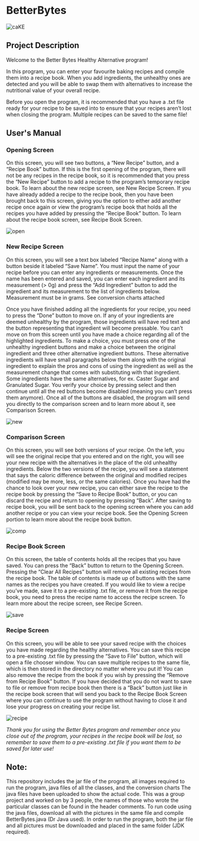 # BetterBytes
 ![caKE](https://user-images.githubusercontent.com/77518767/118384651-c2745f00-b5d5-11eb-867f-9375fbfe3ca7.png)

## Project Description
Welcome to the Better Bytes Healthy Alternative program!

In this program, you can enter your favourite baking recipes and compile them into a recipe book. When you add ingredients, the unhealthy ones are detected and you will be able to swap them with alternatives to increase the nutritional value of your overall recipe.

Before you open the program, it is recommended that you have a .txt file ready for your recipe to be saved into to ensure that your recipes aren’t lost when closing the program. Multiple recipes can be saved to the same file!


## User's Manual

### Opening Screen
On this screen, you will see two buttons, a “New Recipe” button, and a “Recipe Book” button. If this is the first opening of the program, there will not be any recipes in the recipe book, so it is recommended that you press the “New Recipe” button to add a recipe to the program’s temporary recipe book. To learn about the new recipe screen, see New Recipe Screen. If you have already added a recipe to the recipe book, then you have been brought back to this screen, giving you the option to either add another recipe once again or view the program’s recipe book that holds all the recipes you have added by pressing the “Recipe Book” button. To learn about the recipe book screen, see Recipe Book Screen.

 ![open](https://user-images.githubusercontent.com/77518767/118384704-521a0d80-b5d6-11eb-90b8-b37a8b251c82.png)

### New Recipe Screen
On this screen, you will see a text box labeled “Recipe Name”  along with a button beside it labeled “Save Name”. You must input the name of your recipe before you can enter any ingredients or measurements. Once the name has been entered and saved, you can enter each ingredient and its measurement (> 0g) and press the “Add Ingredient” button to add the ingredient and its measurement to the list of ingredients below.
Measurement must be in grams. See conversion charts attached

Once you have finished adding all the ingredients for your recipe, you need to press the “Done” button to move on. If any of your ingredients are deemed unhealthy by the program, those ingredients will have red text and the button representing that ingredient will become pressable. You can’t move on from this screen until you have made a choice regarding all of the highlighted ingredients. To make a choice, you must press one of the unhealthy ingredient buttons and make a choice between the original ingredient and three other alternative ingredient buttons. These alternative ingredients will have small paragraphs below them along with the original ingredient to explain the pros and cons of using the ingredient as well as the measurement change that comes with substituting with that ingredient. Some ingredients have the same alternatives, for ex. Caster Sugar and Granulated Sugar. You verify your choice by pressing select and then continue until all the red buttons become disabled (meaning you can’t press them anymore). Once all of the buttons are disabled, the program will send you directly to the comparison screen and to learn more about it, see Comparison Screen.

 ![new](https://user-images.githubusercontent.com/77518767/118384719-7f66bb80-b5d6-11eb-8810-66467a96f8ae.png)

### Comparison Screen
On this screen, you will see both versions of your recipe. On the left, you will see the original recipe that you entered and on the right, you will see your new recipe with the alternatives in the place of the old unhealthy ingredients. Below the two versions of the recipe, you will see a statement that says the caloric difference between the original and modified recipes (modified may be more, less, or the same calories). Once you have had the chance to look over your new recipe, you can either save the recipe to the recipe book by pressing the “Save to Recipe Book” button, or you can discard the recipe and return to opening by pressing “Back”. After saving to recipe book, you will be sent back to the opening screen where you can add another recipe or you can view your recipe book. See the Opening Screen portion to learn more about the recipe book button.

 ![comp](https://user-images.githubusercontent.com/77518767/118384732-93122200-b5d6-11eb-9c2c-5a89d5ce7083.png)

### Recipe Book Screen
On this screen, the table of contents holds all the recipes that you have saved. You can press the “Back” button to return to the Opening Screen. Pressing the “Clear All Recipes” button will remove all existing recipes from the recipe book. The table of contents is made up of buttons with the same names as the recipes you have created. If you would like to view a recipe you’ve made, save it to a pre-existing .txt file, or remove it from the recipe book, you need to press the recipe name to access the recipe screen. To learn more about the recipe screen, see Recipe Screen.

 ![save](https://user-images.githubusercontent.com/77518767/118384757-c0f76680-b5d6-11eb-8dd8-a5bdcc43bca4.png)

### Recipe Screen
On this screen, you will be able to see your saved recipe with the choices you have made regarding the healthy alternatives. You can save this recipe to a pre-existing .txt file by pressing the “Save to File” button, which will open a file chooser window. You can save multiple recipes to the same file, which is then stored in the directory no matter where you put it! You can also remove the recipe from the book if you wish by pressing the “Remove from Recipe Book” button. If you have decided that you do not want to save to file or remove from recipe book then there is a “Back” button just like in the recipe book screen that will send you back to the Recipe Book Screen where you can continue to use the program without having to close it and lose your progress on creating your recipe list.

 ![recipe](https://user-images.githubusercontent.com/77518767/118384776-dff5f880-b5d6-11eb-9281-bb1a4dd67b17.png)

*Thank you for using the Better Bytes program and remember once you close out of the program, your recipes in the recipe book will be lost, so remember to save them to a pre-existing .txt file if you want them to be saved for later use!*



## Note:
This repository includes the jar file of the program, all images required to run the program, java files of all the classes, and the conversion charts
The java files have been uploaded to show the actual code. This was a group project and worked on by 3 people, the names of those who wrote the particular classes can be found in the header comments. To run code using the java files, download all with the pictures in the same file and compile BetterBytes.java (Dr Java used).
In order to run the program, both the jar file and all pictures must be downloaded and placed in the same folder (JDK required).



